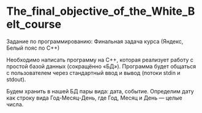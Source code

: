 # The_final_objective_of_the_White_Belt_course
Задание по программированию: Финальная задача курса (Яндекс, Белый пояс по С++)

Необходимо написать программу на С++, которая реализует работу с простой базой данных (сокращённо «БД»). Программа будет общаться с пользователем через стандартный ввод и вывод (потоки stdin и stdout).

Будем хранить в нашей БД пары вида: дата, событие. Определим дату как строку вида Год-Месяц-День, где Год, Месяц и День — целые числа.
